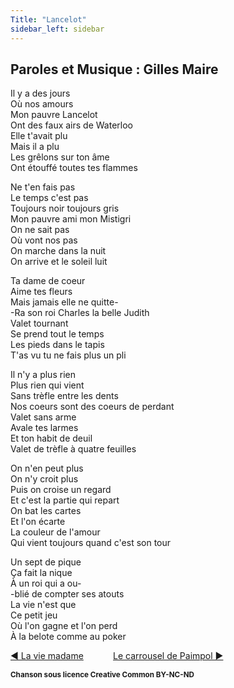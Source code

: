 ```yaml
---
Title: "Lancelot"
sidebar_left: sidebar
---
```


##  Paroles et Musique : Gilles Maire
  
  
Il y a des jours  
Où nos amours  
Mon pauvre Lancelot  
Ont des faux airs de Waterloo  
Elle t'avait plu  
Mais il a plu  
Les grêlons sur ton âme  
Ont étouffé toutes tes flammes  
  
Ne t'en fais pas  
Le temps c'est pas  
Toujours noir toujours gris  
Mon pauvre ami mon Mistigri  
On ne sait pas  
Où vont nos pas  
On marche dans la nuit  
On arrive et le soleil luit  
  
Ta dame de coeur  
Aime tes fleurs  
Mais jamais elle ne quitte-  
-Ra son roi Charles la belle Judith  
Valet tournant  
Se prend tout le temps  
Les pieds dans le tapis  
T'as vu tu ne fais plus un pli  
  
Il n'y a plus rien  
Plus rien qui vient  
Sans trèfle entre les dents  
Nos coeurs sont des coeurs de perdant  
Valet sans arme  
Avale tes larmes  
Et ton habit de deuil  
Valet de trèfle à quatre feuilles  
  
On n'en peut plus  
On n'y croit plus  
Puis on croise un regard  
Et c'est la partie qui repart  
On bat les cartes  
Et l'on écarte  
La couleur de l'amour  
Qui vient toujours quand c'est son tour  
  
Un sept de pique  
Ça fait la nique  
À un roi qui a ou-  
-blié de compter ses atouts  
La vie n'est que  
Ce petit jeu  
Où l'on gagne et l'on perd  
À la belote comme au poker  
  


[ ◀ La vie madame](../la_vie_madame) ​ ​ ​ ​ ​ ​ ​ ​ ​ ​ ​ ​[Le carrousel de Paimpol ▶](../le_carrousel_de_paimpol)


<b><sub>Chanson sous licence Creative Common BY-NC-ND</sub></b>
